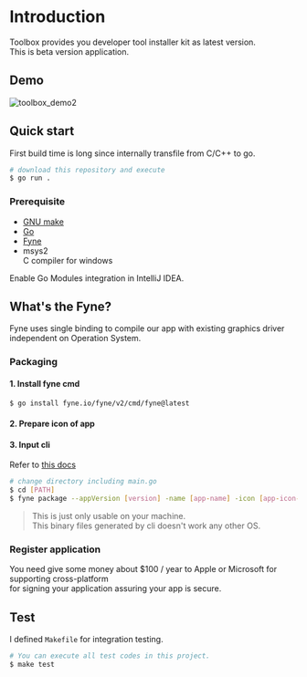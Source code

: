 
# Introduction
Toolbox provides you developer tool installer kit as latest version. \
This is beta version application.

## Demo
![toolbox_demo2](https://user-images.githubusercontent.com/48945177/222872651-1c78aea7-1c58-4117-9000-7719ed970da3.gif)

## Quick start
First build time is long since internally transfile from C/C++ to go.

```bash
# download this repository and execute
$ go run .
```

### Prerequisite
- [GNU make](https://gnuwin32.sourceforge.net/packages/make.htm)
- [Go](https://go.dev/dl/)
- [Fyne](https://developer.fyne.io/started/) 
- msys2 \
C compiler for windows

Enable Go Modules integration in IntelliJ IDEA.

## What's the Fyne?
Fyne uses single binding to compile our app with existing graphics driver independent on Operation System.



### Packaging
#### 1. Install fyne cmd
```bash
$ go install fyne.io/fyne/v2/cmd/fyne@latest
```

#### 2. Prepare icon of app

#### 3. Input cli
Refer to [this docs](https://developer.fyne.io/started/packaging)
```bash
# change directory including main.go
$ cd [PATH]
$ fyne package --appVersion [version] -name [app-name] -icon [app-icon-path] -release
```

> This is just only usable on your machine. \
> This binary files generated by cli doesn't work any other OS.

### Register application
You need give some money about $100 / year to Apple or Microsoft for supporting cross-platform \
for signing your application assuring your app is secure.

## Test
I defined `Makefile` for integration testing.
```bash
# You can execute all test codes in this project.
$ make test
```
